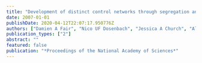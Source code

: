 ```yaml
---
title: "Development of distinct control networks through segregation and integration"
date: 2007-01-01
publishDate: 2020-04-12T22:07:17.950776Z
authors: ["Damien A Fair", "Nico UF Dosenbach", "Jessica A Church", "Alexander L Cohen", "Shefali Brahmbhatt", "Francis M Miezin", "Deanna M Barch", "Marcus E Raichle", "Steven E Petersen", "Bradley L Schlaggar"]
publication_types: ["2"]
abstract: ""
featured: false
publication: "*Proceedings of the National Academy of Sciences*"
---
```


